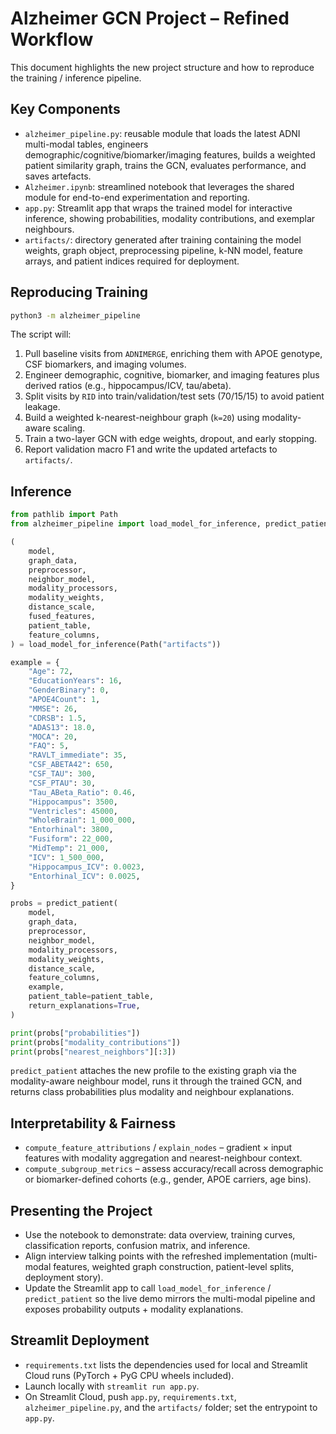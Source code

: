 # Alzheimer GCN Project – Refined Workflow

This document highlights the new project structure and how to reproduce the training / inference pipeline.

## Key Components

- `alzheimer_pipeline.py`: reusable module that loads the latest ADNI multi-modal tables, engineers demographic/cognitive/biomarker/imaging features, builds a weighted patient similarity graph, trains the GCN, evaluates performance, and saves artefacts.
- `Alzheimer.ipynb`: streamlined notebook that leverages the shared module for end-to-end experimentation and reporting.
- `app.py`: Streamlit app that wraps the trained model for interactive inference, showing probabilities, modality contributions, and exemplar neighbours.
- `artifacts/`: directory generated after training containing the model weights, graph object, preprocessing pipeline, k-NN model, feature arrays, and patient indices required for deployment.

## Reproducing Training

```bash
python3 -m alzheimer_pipeline
```

The script will:

1. Pull baseline visits from `ADNIMERGE`, enriching them with APOE genotype, CSF biomarkers, and imaging volumes.
2. Engineer demographic, cognitive, biomarker, and imaging features plus derived ratios (e.g., hippocampus/ICV, tau/abeta).
3. Split visits by `RID` into train/validation/test sets (70/15/15) to avoid patient leakage.
4. Build a weighted k-nearest-neighbour graph (`k=20`) using modality-aware scaling.
5. Train a two-layer GCN with edge weights, dropout, and early stopping.
6. Report validation macro F1 and write the updated artefacts to `artifacts/`.

## Inference

```python
from pathlib import Path
from alzheimer_pipeline import load_model_for_inference, predict_patient

(
    model,
    graph_data,
    preprocessor,
    neighbor_model,
    modality_processors,
    modality_weights,
    distance_scale,
    fused_features,
    patient_table,
    feature_columns,
) = load_model_for_inference(Path("artifacts"))

example = {
    "Age": 72,
    "EducationYears": 16,
    "GenderBinary": 0,
    "APOE4Count": 1,
    "MMSE": 26,
    "CDRSB": 1.5,
    "ADAS13": 18.0,
    "MOCA": 20,
    "FAQ": 5,
    "RAVLT_immediate": 35,
    "CSF_ABETA42": 650,
    "CSF_TAU": 300,
    "CSF_PTAU": 30,
    "Tau_ABeta_Ratio": 0.46,
    "Hippocampus": 3500,
    "Ventricles": 45000,
    "WholeBrain": 1_000_000,
    "Entorhinal": 3800,
    "Fusiform": 22_000,
    "MidTemp": 21_000,
    "ICV": 1_500_000,
    "Hippocampus_ICV": 0.0023,
    "Entorhinal_ICV": 0.0025,
}

probs = predict_patient(
    model,
    graph_data,
    preprocessor,
    neighbor_model,
    modality_processors,
    modality_weights,
    distance_scale,
    feature_columns,
    example,
    patient_table=patient_table,
    return_explanations=True,
)

print(probs["probabilities"])
print(probs["modality_contributions"])
print(probs["nearest_neighbors"][:3])
```

`predict_patient` attaches the new profile to the existing graph via the modality-aware neighbour model, runs it through the trained GCN, and returns class probabilities plus modality and neighbour explanations.

## Interpretability & Fairness

- `compute_feature_attributions` / `explain_nodes` – gradient × input features with modality aggregation and nearest-neighbour context.
- `compute_subgroup_metrics` – assess accuracy/recall across demographic or biomarker-defined cohorts (e.g., gender, APOE carriers, age bins).

## Presenting the Project

- Use the notebook to demonstrate: data overview, training curves, classification reports, confusion matrix, and inference.
- Align interview talking points with the refreshed implementation (multi-modal features, weighted graph construction, patient-level splits, deployment story).
- Update the Streamlit app to call `load_model_for_inference` / `predict_patient` so the live demo mirrors the multi-modal pipeline and exposes probability outputs + modality explanations.

## Streamlit Deployment

- `requirements.txt` lists the dependencies used for local and Streamlit Cloud runs (PyTorch + PyG CPU wheels included).
- Launch locally with `streamlit run app.py`.
- On Streamlit Cloud, push `app.py`, `requirements.txt`, `alzheimer_pipeline.py`, and the `artifacts/` folder; set the entrypoint to `app.py`.
